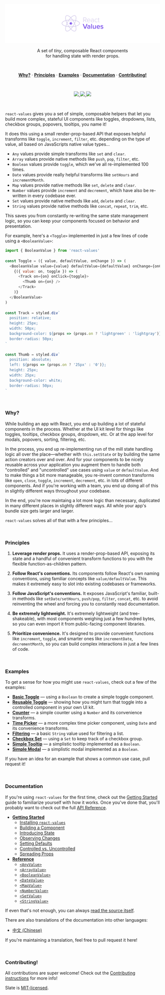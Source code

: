 <p align="center">
  <a href="#"><img src="./docs/images/banner.png" /></a>
</p>

<p align="center">
  A set of <em>tiny</em>, composable React components <br/>
  for handling state with render props.
</p>
<br/>

<p align="center">
  <a href="#why"><strong>Why?</strong></a> ·
  <a href="#principles"><strong>Principles</strong></a> ·
  <a href="#examples"><strong>Examples</strong></a> ·
  <a href="#documentation"><strong>Documentation</strong></a> ·
  <a href="#contributing"><strong>Contributing!</strong></a>
</p>
<br/>

<p align="center">
  <a href="https://www.npmjs.com/package/react-values">
    <img src="https://img.shields.io/npm/dt/react-values.svg?maxAge=3600">
  </a>
  <a href="https://unpkg.com/react-values/dist/react-values.min.js">
    <img src="https://img.badgesize.io/https://unpkg.com/react-values/dist/react-values.min.js?compression=gzip&amp;label=react--values">
  </a>
  <a href="./packages/react-values/package.json">
    <img src="https://img.shields.io/npm/v/react-values.svg?maxAge=3600&label=react-values&colorB=007ec6">
  </a>
</p>
<br/>

`react-values` gives you a set of simple, composable helpers that let you build more complex, stateful UI components like toggles, dropdowns, lists, checkbox groups, popovers, tooltips, you name it!

It does this using a small render-prop-based API that exposes helpful transforms like `toggle`, `increment`, `filter`, etc. depending on the type of value, all based on JavaScripts native value types...

* `Any` values provide simple transforms like `set` and `clear`.
* `Array` values provide native methods like `push`, `pop`, `filter`, etc.
* `Boolean` values provide `toggle`, which we've all re-implemented 100 times.
* `Date` values provide really helpful transforms like `setHours` and `incrementMonth`.
* `Map` values provide native methods like `set`, `delete` and `clear`.
* `Number` values provide `increment` and `decrement`, which have also be re-written in every codebase ever.
* `Set` values provide native methods like `add`, `delete` and `clear`.
* `String` values provide native methods like `concat`, `repeat`, `trim`, etc.

This saves you from constantly re-writing the same state management logic, so you can keep your components focused on behavior and presentation.

For example, here's a `<Toggle>` implemented in just a few lines of code using a `<BooleanValue>`:

```js
import { BooleanValue } from 'react-values'

const Toggle = ({ value, defaultValue, onChange }) => (
  <BooleanValue value={value} defaultValue={defaultValue} onChange={onChange}>
    {({ value: on, toggle }) => (
      <Track on={on} onClick={toggle}>
        <Thumb on={on} />
      </Track>
    )}
  </BooleanValue>
)

const Track = styled.div`
  position: relative;
  height: 25px;
  width: 50px;
  background-color: ${props => (props.on ? 'lightgreen' : 'lightgray')};
  border-radius: 50px;
`

const Thumb = styled.div`
  position: absolute;
  left: ${props => (props.on ? '25px' : '0')};
  height: 25px;
  width: 25px;
  background-color: white;
  border-radius: 50px;
`
```

<br/>

### Why?

While building an app with React, you end up building a lot of stateful components in the process. Whether at the UI kit level for things like toggles, tooltips, checkbox groups, dropdown, etc. Or at the app level for modals, popovers, sorting, filtering, etc.

In the process, you end up re-implementing run of the mill state handling logic all over the place—whether with `this.setState` or by building the same action creators over and over. And for your components to be nicely reusable across your application you augment them to handle both "controlled" and "uncontrolled" use cases using `value` or `defaultValue`. And to make things a bit more manageable, you re-invent common transforms like `open`, `close`, `toggle`, `increment`, `decrement`, etc. in lots of different components. And if you're working with a team, you end up doing all of this in slightly different ways throughout your codebase.

In the end, you're now maintaing a lot more logic than necessary, duplicated in many different places in slightly different ways. All while your app's bundle size gets larger and larger.

`react-values` solves all of that with a few principles...

<br/>

### Principles

1. **Leverage render props.** It uses a render-prop-based API, exposing its state and a handful of convenient transform functions to you with the flexible function-as-children pattern.

2. **Follow React's conventions.** Its components follow React's own naming conventions, using familiar concepts like `value/defaultValue`. This makes it extremely easy to slot into existing codebases or frameworks.

3. **Follow JavaScript's conventions.** It exposes JavaScript's familiar, built-in methods like `setDate/setHours`, `push/pop`, `filter`, `concat`, etc. to avoid reinventing the wheel and forcing you to constantly read documentation.

4. **Be extremely lightweight.** It's extremely lightweight (and tree-shakeable), with most components weighing just a few hundred bytes, so you can even import it from public-facing component libraries.

5. **Prioritize convenience.** It's designed to provide convenient functions like `increment`, `toggle`, and smarter ones like `incrementDate`, `decrementMonth`, so you can build complex interactions in just a few lines of code.

<br/>

### Examples

To get a sense for how you might use `react-values`, check out a few of the examples:

* [**Basic Toggle**](https://ianstormtaylor.github.io/react-values/#/basic-toggle) — using a `Boolean` to create a simple toggle component.
* [**Reusable Toggle**](https://ianstormtaylor.github.io/react-values/#/reusable-toggle) — showing how you might turn that toggle into a controlled component in your own UI kit.
* [**Counter**](https://ianstormtaylor.github.io/react-values/#/counter) — a simple counter using a `Number` and its convenience transforms.
* [**Time Picker**](https://ianstormtaylor.github.io/react-values/#/time-picker) — a more complex time picker component, using `Date` and its convenience transforms.
* [**Filtering**](https://ianstormtaylor.github.io/react-values/#/filtering) — a basic `String` value used for filtering a list.
* [**Checkbox Set**](https://ianstormtaylor.github.io/react-values/#/checkbox-set) — using a `Set` to keep track of a checkbox group.
* [**Simple Tooltip**](https://ianstormtaylor.github.io/react-values/#/tooltip) — a simplistic tooltip implemented as a `Boolean`.
* [**Simple Modal**](https://ianstormtaylor.github.io/react-values/#/modal) — a simplistic modal implemented as a `Boolean`.

If you have an idea for an example that shows a common use case, pull request it!

<br/>

### Documentation

If you're using `react-values` for the first time, check out the [Getting Started](./docs/guide.md) guide to familiarize yourself with how it works. Once you've done that, you'll probably want to check out the full [API Reference](http://docs.slatejs.org/react-values-core).

* [**Getting Started**](./docs/guide.md)
  * [Installing `react-values`](./docs/guide.md#installing-react-values)
  * [Building a Component](./docs/guide.md#building-a-component)
  * [Introducing State](./docs/guide.md#introducing-state)
  * [Observing Changes](./docs/guide.md#observing-changes)
  * [Setting Defaults](./docs/guide.md#settings-defaults)
  * [Controlled vs. Uncontrolled](./docs/guide.md#controlled-vs-uncontrolled)
  * [Spreading Props](./docs/guide.md#spreading-props)
* [**Reference**](./docs/reference.md)
  * [`<AnyValue>`](./docs/reference.md#anyvalue)
  * [`<ArrayValue>`](./docs/reference.md#arrayvalue)
  * [`<BooleanValue>`](./docs/reference.md#booleanvalue)
  * [`<DateValue>`](./docs/reference.md#datevalue)
  * [`<MapValue>`](./docs/reference.md#mapvalue)
  * [`<NumberValue>`](./docs/reference.md#numbervalue)
  * [`<SetValue>`](./docs/reference.md#setvalue)
  * [`<StringValue>`](./docs/reference.md#stringvalue)

If even that's not enough, you can always [read the source itself](./src).

There are also translations of the documentation into other languages:

* [中文 (Chinese)](https://github.com/chinanf-boy/react-values-zh)

If you're maintaining a translation, feel free to pull request it here!

<br/>

### Contributing!

All contributions are super welcome! Check out the [Contributing instructions](./Contributing.md) for more info!

Slate is [MIT-licensed](./License.md).
